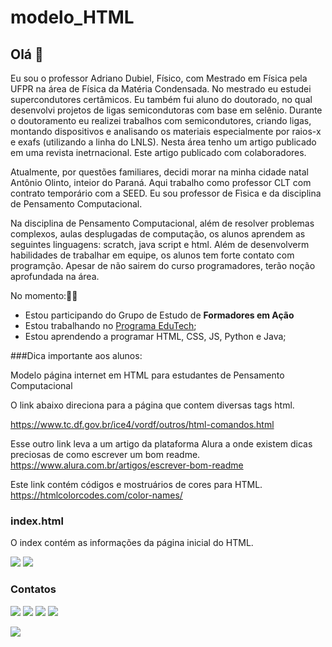 # modelo_HTML
## Olá 👋

Eu sou o professor Adriano Dubiel, Físico, com Mestrado em Física pela UFPR na área de Física da Matéria Condensada. No mestrado eu
estudei supercondutores certâmicos. Eu também fui aluno do doutorado, no qual desenvolvi projetos de ligas semicondutoras com base em selênio.
Durante o doutoramento eu realizei trabalhos com semicondutores, criando ligas, montando dispositivos e analisando os materiais especialmente
por raios-x e exafs (utilizando a linha do LNLS). Nesta área tenho um artigo publicado em uma revista inetrnacional. Este artigo publicado com
colaboradores.

Atualmente, por questões familiares, decidi morar na minha cidade natal Antônio Olinto, inteior do Paraná. Aqui trabalho como professor CLT com contrato temporário com a SEED. Eu sou professor de Fìsica e da disciplina de Pensamento Computacional. 

Na disciplina de Pensamento Computacional, além de resolver problemas complexos, aulas desplugadas de computação, os alunos aprendem as seguintes linguagens: scratch, java script e html. Além de desenvolverm habilidades de trabalhar em equipe, os alunos tem forte contato com programção. Apesar de não sairem do curso programadores, terão noção aprofundada na área.

No momento:👨‍🏫

- Estou participando do Grupo de Estudo de **Formadores em Ação**
- Estou trabalhando no [Programa EduTech](https://www.educacao.pr.gov.br/programacao); 
- Estou aprendendo a programar HTML, CSS, JS, Python e Java; 

###Dica importante aos alunos:

Modelo página internet em HTML para estudantes de Pensamento Computacional

O link abaixo direciona para a página que contem diversas tags html.

https://www.tc.df.gov.br/ice4/vordf/outros/html-comandos.html

Esse outro link leva a um artigo da plataforma Alura a onde existem dicas preciosas de como escrever um bom readme.
https://www.alura.com.br/artigos/escrever-bom-readme

Este link contém códigos e mostruários de cores para HTML.
https://htmlcolorcodes.com/color-names/

<h3>index.html </h3>
O index contém as informações da página inicial do HTML. 


[![](https://img.shields.io/badge/Scratch-4D97FF?style=for-the-badge&logo=Scratch&logoColor=white)](https://scratch.mit.edu/) [![](https://img.shields.io/badge/JavaScript-323330?style=for-the-badge&logo=javascript&logoColor=F7DF1E)](https://editor.p5js.org/)

### Contatos

[![](https://img.shields.io/badge/LinkedIn-0077B5?style=for-the-badge&logo=linkedin&logoColor=white)](https://www.linkedin.com/in/adriano-dubiel-16657136/)
[![](https://img.shields.io/badge/YouTube-FF0000?style=for-the-badge&logo=youtube&logoColor=white)](https://www.youtube.com/user/asdubiel)
[![](https://img.shields.io/badge/Instagram-E4405F?style=for-the-badge&logo=instagram&logoColor=white)](https://www.instagram.com/adrianodubiel)
<a href="adriano.dubiel@escola.pr.gov.br" target="_blank"><img src="https://img.shields.io/badge/Gmail-D14836?style=for-the-badge&logo=gmail&logoColor=white" target="_blank"/></a>


![](https://komarev.com/ghpvc/?username=marcelopaludetto&style=flat-square)
